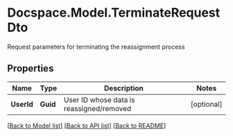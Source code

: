 # Docspace.Model.TerminateRequestDto
Request parameters for terminating the reassignment process

## Properties

Name | Type | Description | Notes
------------ | ------------- | ------------- | -------------
**UserId** | **Guid** | User ID whose data is reassigned/removed | [optional] 

[[Back to Model list]](../README.md#documentation-for-models) [[Back to API list]](../README.md#documentation-for-api-endpoints) [[Back to README]](../README.md)

